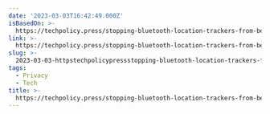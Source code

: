 ```yaml
---
date: '2023-03-03T16:42:49.000Z'
isBasedOn: >-
  https://techpolicy.press/stopping-bluetooth-location-trackers-from-becoming-people-trackers/
link: >-
  https://techpolicy.press/stopping-bluetooth-location-trackers-from-becoming-people-trackers/
slug: >-
  2023-03-03-httpstechpolicypressstopping-bluetooth-location-trackers-from-becoming-people-trackers
tags:
  - Privacy
  - Tech
title: >-
  https://techpolicy.press/stopping-bluetooth-location-trackers-from-becoming-people-trackers/
---
```


